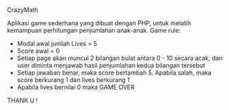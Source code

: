 CrazyMath 

Aplikasi game sederhana yang dibuat dengan PHP, untuk melatih kemampuan perhitungan penjumlahan anak-anak.
Game rule:
* Modal awal jumlah Lives = 5
* Score awal = 0
* Setiap page akan muncul 2 bilangan bulat antara 0 - 10 secara acak, dan user diminta menjawab hasil penjumlahan kedua bilangan tersebut
* Setiap jawaban benar, maka score bertambah 5. Apabila salah, maka score berkurang 1 dan lives berkurang 1
* Apabila lives bernilai 0 maka GAME OVER

THANK U !
